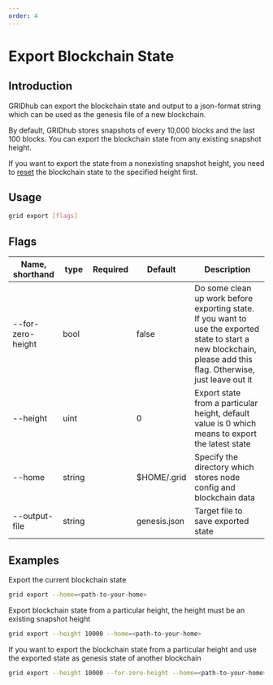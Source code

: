 ```yaml
---
order: 4
---
```


# Export Blockchain State

## Introduction

GRIDhub can export the blockchain state and output to a json-format string which can be used as the genesis file of a new blockchain.

By default, GRIDhub stores snapshots of every 10,000 blocks and the last 100 blocks. You can export the blockchain state from any existing snapshot height.

If you want to export the state from a nonexisting snapshot height, you need to [reset](local-testnet.md#grid-reset) the blockchain state to the specified height first.

## Usage

```bash
grid export [flags]
```

## Flags

| Name, shorthand   | type   | Required | Default      | Description                                                                                                                                                       |
| ----------------- | ------ | -------- | ------------ | ----------------------------------------------------------------------------------------------------------------------------------------------------------------- |
| --for-zero-height | bool   |          | false        | Do some clean up work before exporting state. If you want to use the exported state to start a new blockchain, please add this flag. Otherwise, just leave out it |
| --height          | uint   |          | 0            | Export state from a particular height, default value is 0 which means to export the latest state                                                                  |
| --home            | string |          | $HOME/.grid  | Specify the directory which stores node config and blockchain data                                                                                                |
| --output-file     | string |          | genesis.json | Target file to save exported state                                                                                                                                |

## Examples

Export the current blockchain state

```bash
grid export --home=<path-to-your-home>
```

Export blockchain state from a particular height, the height must be an existing snapshot height

```bash
grid export --height 10000 --home=<path-to-your-home>
```

If you want to export the blockchain state from a particular height and use the exported state as genesis state of another blockchain

```bash
grid export --height 10000 --for-zero-height --home=<path-to-your-home>
```
